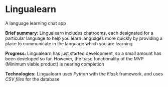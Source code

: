 # Lingualearn
A language learning chat app


**Brief summary:** Lingualearn includes chatrooms, each designated for a particular language to help you learn languages more quickly by providing a place to communicate in the language which you are learning


**Progress:** Lingualearn has just started development, so a small amount has been developed so far. However, the base functionality of the MVP (Minimum viable product) is nearing completion


**Technologies:** Lingualearn uses *Python* with the *Flask* framework, and uses *CSV files* for the database